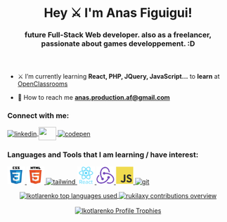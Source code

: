 <!-- 
###Hey 👋 ! I'm Anas Figuigui  a Full-Stack Web Student. also as a freelancer, passionate about games developpement.

[![Anurag's GitHub stats](https://github-readme-stats.vercel.app/api?username=rukilaxy)](https://github.com/rukilaxy/github-readme-stats) -->
<!-- Thanks to https://github.com/rahuldkjain/github-profile-readme-generator -->

<header>
  <h1 align="center">Hey ⚔️ I'm Anas Figuigui!</h1>
  <h3 align="center">future Full-Stack Web developer. also as a freelancer, passionate about games developpement. :D</h3>
</header>

<section align="left">
<!--   <img src="https://komarev.com/ghpvc/?username=rukilaxy&label=Profile%20views&color=218a45&style=flat" alt="Profile Views" /> -->

  - ⚔️ I’m currently learning **React, PHP, JQuery, JavaScript...** to **learn** at <a href="https://openclassrooms.com/fr/courses">OpenClassrooms</a>

  - 🔭 How to reach me **anas.production.af@gmail.com**
  
  <h3>Connect with me:</h3>
  <div>
    <a href="https://www.linkedin.com/in/anas-figuigui-292730236/">
      <img align="center" src="https://www.svgrepo.com/show/217760/linkedin.svg" alt="linkedin" height="30" width="40" />
    </a>
    <a href="https://dev.to/rukilaxy">
      <img align="center" src="https://www.svgrepo.com/show/349334/dev-to.svg" height="30" width="40" />
    </a>
    <a href="https://codepen.io/rukilaxy">
      <img align="center" src="https://user-images.githubusercontent.com/92400545/172053818-cf78ceda-90b4-4af1-a344-a41eff551281.png" alt="codepen" height="30" />
    </a>
<!--     <a href="https://www.last.fm/user/AnasFiguigui">
      <img align="center" src="https://raw.githubusercontent.com/lkotlarenko/lkotlarenko/main/src/images/icons/Social/last-fm.svg" alt="last.fm" height="30" width="40" />
    </a> -->
  </div>

  <h3>Languages and Tools that I am learning / have interest:</h3>
  <div>
<!--    <a href="https://www.linux.org/">
      <img src="https://raw.githubusercontent.com/devicons/devicon/master/icons/linux/linux-original.svg" alt="linux" width="40" height="40"/>
    </a> -->
    <a href="https://www.w3schools.com/css/">
      <img src="https://raw.githubusercontent.com/devicons/devicon/master/icons/css3/css3-original-wordmark.svg" alt="css3" width="40" height="40"/>
    </a>
    <a href="https://www.w3.org/html/">
      <img src="https://raw.githubusercontent.com/devicons/devicon/master/icons/html5/html5-original-wordmark.svg" alt="html5" width="40" height="40"/>
    </a>
    <a href="https://tailwindcss.com/">
      <img src="https://www.vectorlogo.zone/logos/tailwindcss/tailwindcss-icon.svg" alt="tailwind" width="40" height="40"/>
    </a>
    <a href="https://reactjs.org/">
      <img src="https://raw.githubusercontent.com/devicons/devicon/master/icons/react/react-original-wordmark.svg" alt="react" width="40" height="40"/>
    </a>
    <a href="https://redux.js.org">
      <img src="https://raw.githubusercontent.com/devicons/devicon/master/icons/redux/redux-original.svg" alt="redux" width="40" height="40"/>
    </a>
    <a href="https://www.javascripttutorial.net/">
      <img src="https://raw.githubusercontent.com/devicons/devicon/master/icons/javascript/javascript-original.svg" alt="javascript" width="40" height="40"/>
    </a>
    <a href="https://git-scm.com/">
      <img src="https://www.vectorlogo.zone/logos/git-scm/git-scm-icon.svg" alt="git" width="40" height="40"/>
    </a>
<!--     <a href="https://jestjs.io">
      <img src="https://www.vectorlogo.zone/logos/jestjsio/jestjsio-icon.svg" alt="jest" width="40" height="40"/>
    </a>
    <a href="https://nodejs.org">
      <img src="https://raw.githubusercontent.com/devicons/devicon/master/icons/nodejs/nodejs-original-wordmark.svg" alt="nodejs" width="40" height="40"/>
    </a>
    <a href="https://heroku.com">
      <img src="https://www.vectorlogo.zone/logos/heroku/heroku-icon.svg" alt="heroku" width="40" height="40"/>
    </a>
    <a href="https://docker.com/">
      <img src="https://raw.githubusercontent.com/devicons/devicon/master/icons/docker/docker-original-wordmark.svg" alt="docker" width="40" height="40"/>
    </a> -->
    <a>
  </p>
</section>

<!-- GitHub readme stats https://github.com/anuraghazra/github-readme-stats -->
<div align="center">
  <a href="https://github.com/rukilaxy#user-activity-overview">
    <img align="center" src="https://github-readme-stats.vercel.app/api/top-langs?username=AnasFiguigui&show_icons=true&theme=dark&title_color=ffffff&text_color=ffffff&bg_color=181413&locale=en&layout=slim&hide_border=true&langs_count=4" height="210"  alt="lkotlarenko top languages used" />
    <img align="center" src="https://github-readme-stats.vercel.app/api?username=AnasFiguigui&show_icons=true&theme=dark&title_color=ffffff&text_color=ffffff&bg_color=181413&locale=en&hide_border=true&include_all_commits=true" alt="rukilaxy contributions overview" height="210" />
  </a>
</div>
<br>

<!-- Spotify Now Playing Card https://github.com/novatorem/novatorem -->
<!-- <div align="center">
  <a href="https://open.spotify.com/user/314wg3netrfr6f2d7opltajhhqzm?si=734841af35a9461f">
    <img src="https://spotify-now-playing-lkotlarenko.vercel.app/api/spotify?background_color=181413&border_color=ffffff)" alt="Spotify now playing Rukilaxy"/>
  </a>
</div> -->
  

<!-- Snake contributions graph https://github.com/Platane/snk -->
<!-- <div align="center">
  <a href="https://github.com/rukilaxy#user-activity-overview">
    <img src="https://github.com/rukilaxy/rukilaxy/blob/output/github-contribution-grid-snake.svg" alt="Snake contributions animation"/>
  </a>
  <br>
</div> -->
  
<!-- GitHub Profile Trophies https://github.com/ryo-ma/github-profile-trophy -->
<div align="center">
  <a href="https://github.com/ryo-ma/github-profile-trophy">
    <img src="https://github-profile-trophy.vercel.app/?username=AnasFiguigui&theme=onestar&no-frame=true" alt="lkotlarenko Profile Trophies" />
  </a>
</div>

